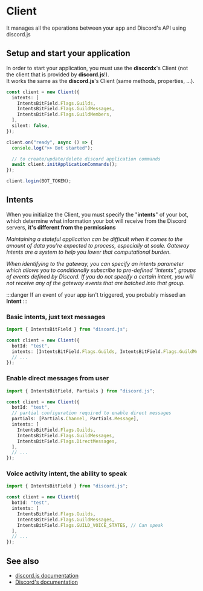 # Client

It manages all the operations between your app and Discord's API using discord.js

## Setup and start your application

In order to start your application, you must use the **discordx**'s Client (not the client that is provided by **discord.js**!).  
It works the same as the **discord.js**'s Client (same methods, properties, ...).

```ts
const client = new Client({
  intents: [
    IntentsBitField.Flags.Guilds,
    IntentsBitField.Flags.GuildMessages,
    IntentsBitField.Flags.GuildMembers,
  ],
  silent: false,
});

client.on("ready", async () => {
  console.log(">> Bot started");

  // to create/update/delete discord application commands
  await client.initApplicationCommands();
});

client.login(BOT_TOKEN);
```

## Intents

When you initialize the Client, you must specify the "**intents**" of your bot, which determine what information your bot will receive from the Discord servers, **it's different from the permissions**

_Maintaining a stateful application can be difficult when it comes to the amount of data you're expected to process, especially at scale. Gateway Intents are a system to help you lower that computational burden._

_When identifying to the gateway, you can specify an intents parameter which allows you to conditionally subscribe to pre-defined "intents", groups of events defined by Discord. If you do not specify a certain intent, you will not receive any of the gateway events that are batched into that group._

:::danger
If an event of your app isn't triggered, you probably missed an **Intent**
:::

### Basic intents, just text messages

```ts
import { IntentsBitField } from "discord.js";

const client = new Client({
  botId: "test",
  intents: [IntentsBitField.Flags.Guilds, IntentsBitField.Flags.GuildMessages],
  // ...
});
```

### Enable direct messages from user

```ts
import { IntentsBitField, Partials } from "discord.js";

const client = new Client({
  botId: "test",
  // partial configuration required to enable direct messages
  partials: [Partials.Channel, Partials.Message],
  intents: [
    IntentsBitField.Flags.Guilds,
    IntentsBitField.Flags.GuildMessages,
    IntentsBitField.Flags.DirectMessages,
  ],
  // ...
});
```

### Voice activity intent, the ability to speak

```ts
import { IntentsBitField } from "discord.js";

const client = new Client({
  botId: "test",
  intents: [
    IntentsBitField.Flags.Guilds,
    IntentsBitField.Flags.GuildMessages,
    IntentsBitField.Flags.GUILD_VOICE_STATES, // Can speak
  ],
  // ...
});
```

## See also

- [discord.js documentation](https://discord.js.org/#/docs/main/stable/class/Intents)
- [Discord's documentation](https://discord.com/developers/docs/topics/gateway#list-of-intents)
